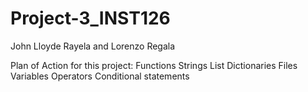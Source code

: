 # Project-3_INST126
John Lloyde Rayela and Lorenzo Regala

Plan of Action for this project:
Functions
Strings
List
Dictionaries
Files
Variables
Operators
Conditional statements

